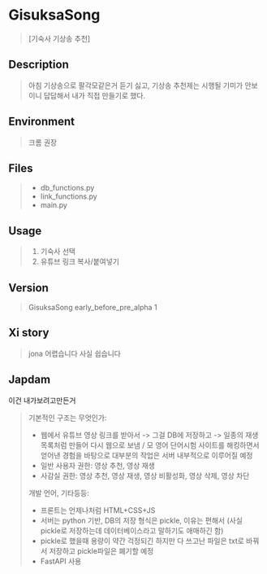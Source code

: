 # GisuksaSong
> [기숙사 기상송 추천]

## Description
> 아침 기상송으로 팔각모같은거 듣기 싫고, 기상송 추천제는 시행될 기미가 안보이니 답답해서 내가 직접 만들기로 했다.
## Environment
> 크롬 권장
## Files
> - db_functions.py
> - link_functions.py
> - main.py
## Usage
> 1. 기숙사 선택
> 2. 유튜브 링크 복사/붙여넣기
## Version
> GisuksaSong early_before_pre_alpha 1
## Xi story
> jona 어렵습니다
> 사실 쉽습니다

## Japdam
이건 내가보려고만든거

> 기본적인 구조는 무엇인가:
> - 웹에서 유튜브 영상 링크를 받아서 -> 그걸 DB에 저장하고 -> 일종의 재생목록처럼 만들어 다시 웹으로 보냄 / 모 영어 단어시험 사이트를 해킹하면서 얻어낸 경험을 바탕으로 대부분의 작업은 서버 내부적으로 이루어질 예정
> - 일반 사용자 권한: 영상 추천, 영상 재생
> - 사감실 권한: 영상 추천, 영상 재생, 영상 비활성화, 영상 삭제, 영상 차단
> 
> 개발 언어, 기타등등:
> - 프론트는 언제나처럼 HTML+CSS+JS
> - 서버는 python 기반, DB의 저장 형식은 pickle, 이유는 편해서 (사실 pickle로 저장하는데 데이터베이스라고 말하기도 애매하긴 함)
> - pickle로 했을때 용량이 약간 걱정되긴 하지만 다 쓰고난 파일은 txt로 바꿔서 저장하고 pickle파일은 폐기할 예정
> - FastAPI 사용